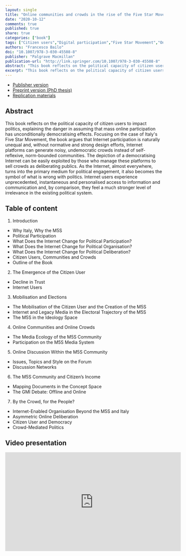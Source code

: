 ```yaml
---
layout: single
title: "Online communities and crowds in the rise of the Five Star Movement"
date: "2020-10-12"
comments: true
published: true
share: true
categories: ["book"]
tags: ["Citizen users","Digital participation","Five Star Movement","Online activism","Online political movements"]
authors: "Francesco Bailo"
doi: "10.1007/978-3-030-45508-8"
publisher: "Palgrave Macmillan"
publication-url: "http://link.springer.com/10.1007/978-3-030-45508-8"
abstract: "This book reflects on the political capacity of citizen users to impact politics, explaining the danger in assuming that mass online participation has unconditionally democratising effects. Focusing on the case of Italy's Five Star Movement, the book argues that Internet participation is naturally unequal and, without normative and strong design efforts, Internet platforms can generate noisy, undemocratic crowds instead of self-reflexive, norm-bounded communities. The depiction of a democratising Internet can be easily exploited by those who manage these platforms to sell crowds as deliberating publics. As the Internet, almost everywhere, turns into the primary medium for political engagement, it also becomes the symbol of what is wrong with politics. Internet users experience unprecedented, instantaneous and personalised access to information and communication and, by comparison, they feel a much stronger level of irrelevance in the existing political system."
excerpt: "This book reflects on the political capacity of citizen users to impact politics, explaining the danger in assuming that mass online participation has unconditionally democratising effects."
---
```


* [Publisher version](http://link.springer.com/10.1007/978-3-030-45508-8)
* [Preprint version (PhD thesis)](http://hdl.handle.net/2123/17068)
* [Replication materials](https://doi.org/10.7910/DVN/8I3IWF)

## Abstract

This book reflects on the political capacity of citizen users to impact politics, explaining the danger in assuming that mass online participation has unconditionally democratising effects. Focusing on the case of Italy's Five Star Movement, the book argues that Internet participation is naturally unequal and, without normative and strong design efforts, Internet platforms can generate noisy, undemocratic crowds instead of self-reflexive, norm-bounded communities. The depiction of a democratising Internet can be easily exploited by those who manage these platforms to sell crowds as deliberating publics. As the Internet, almost everywhere, turns into the primary medium for political engagement, it also becomes the symbol of what is wrong with politics. Internet users experience unprecedented, instantaneous and personalised access to information and communication and, by comparison, they feel a much stronger level of irrelevance in the existing political system.

## Table of content

1. Introduction 

  * Why Italy, Why the M5S 
  * Political Participation 
  * What Does the Internet Change for Political Participation? 
  * What Does the Internet Change for Political Organisation? 
  * What Does the Internet Change for Political Deliberation? 
  * Citizen Users, Communities and Crowds 
  * Outline of the Book 
  
2. The Emergence of the Citizen User 

  * Decline in Trust 
  * Internet Users 

3. Mobilisation and Elections 

  * The Mobilisation of the Citizen User and the Creation of the M5S
  * Internet and Legacy Media in the Electoral Trajectory of the M5S
  * The M5S in the Ideology Space

4. Online Communities and Online Crowds

  * The Media Ecology of the M5S Community
  * Participation on the M5S Media System

5. Online Discussion Within the M5S Community

  * Issues, Topics and Style on the Forum
  * Discussion Networks
  
6. The M5S Community and Citizen’s Income

  * Mapping Documents in the Concept Space
  * The GMI Debate: Offline and Online
  
7. By the Crowd, for the People? 

  * Internet-Enabled Organisation Beyond the M5S and Italy
  * Asymmetric Online Deliberation
  * Citizen User and Democracy
  * Crowd-Mediated Politics

## Video presentation

<iframe width="560" height="315" src="https://www.youtube.com/embed/KoT420fzxOo?si=m-FE2c_zKbni9zqy" title="YouTube video player" frameborder="0" allow="accelerometer; autoplay; clipboard-write; encrypted-media; gyroscope; picture-in-picture; web-share" allowfullscreen></iframe>
